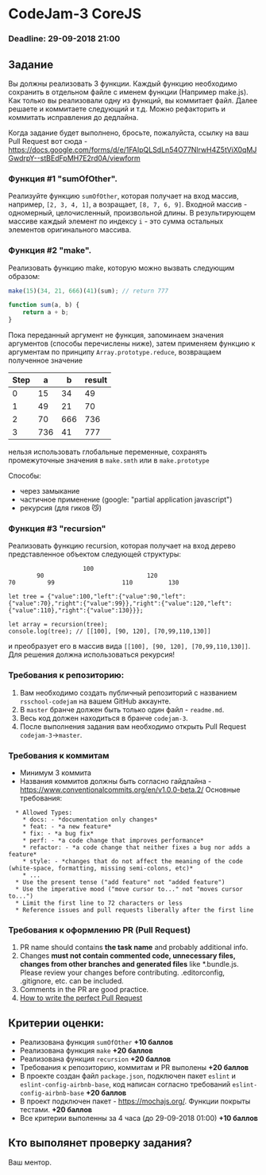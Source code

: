 # CodeJam-3 CoreJS

### Deadline: 29-09-2018 21:00

## Задание
Вы должны реализовать 3 функции. Каждый функцию необходимо сохранить в отдельном файле с именем функции (Например make.js). Как только вы реализовали одну из функций, вы коммитает файл. Далее решаете и коммитаете следующий и т.д. Можно рефакторить и коммитать исправления до дедлайна.  

Когда задание будет выполнено, бросьте, пожалуйста, ссылку на ваш Pull Request вот сюда - 
https://docs.google.com/forms/d/e/1FAIpQLSdLn54O77NlrwH4Z5tViX0qMJGwdrpY--stBEdFpMH7E2rd0A/viewform

### Функция #1 "sumOfOther".

Реализуйте функцию  `sumOfOther`, которая получает на вход массив, например, `[2, 3, 4, 1]`, а возращает, `[8, 7, 6, 9]`. Входной массив - одномерный, целочисленный, произвольной длины. 
В результирующем массиве каждый элемент по индексу `i` - это сумма остальных элементов оригинального массива. 

### Функция #2 "make".

Реализовать функцию make, которую можно вызвать следующим образом:

```javascript
make(15)(34, 21, 666)(41)(sum); // return 777

function sum(a, b) {
    return a + b;
}

```
Пока переданный аргумент не функция, запоминаем значения аргументов (способы перечислены ниже), затем применяем функцию к аргументам по принципу `Array.prototype.reduce`, возвращаем полученное значение

Step | a    | b    | result
---- | ---- | ---- | ----
  0  |  15  |  34  |  49
  1  |  49  |  21  |  70
  2  |  70  |  666 |  736
  3  |  736 |  41  |  777

нельзя использовать глобальные переменные, сохранять промежуточные значения в `make.smth` или в `make.prototype`

Cпособы:
* через замыкание
* частичное применение (google: "partial application javascript")
* рекурсия (для гиков :smirk_cat:)

### Функция #3 "recursion"
Реализовать функцию recursion, которая получает на вход дерево представленное объектом следующей структуры:
```
                     100
        90                             120
70         99                   110          130
```
```
let tree = {"value":100,"left":{"value":90,"left":{"value":70},"right":{"value":99}},"right":{"value":120,"left":{"value":110},"right":{"value":130}}};

let array = recursion(tree);
console.log(tree); // [[100], [90, 120], [70,99,110,130]]
```
и преобразует его в массив вида `[[100], [90, 120], [70,99,110,130]]`.   
Для решения должна использоваться рекурсия! 

### Требования к репозиторию: 
1. Вам необходимо создать публичный репозиторий c названием  `rsschool-codejam` на вашем GitHub аккаунте.
2. В `master` бранче должен быть только один файл - `readme.md`. 
3. Весь код должен находиться в бранче `codejam-3`. 
4. После выполнения задания вам необходимо открыть Pull Request `codejam-3`->`master`.

### Требования к коммитам
- Минимум 3 коммита
- Названия коммитов должны быть согласно гайдлайна - https://www.conventionalcommits.org/en/v1.0.0-beta.2/ 
Основные требования:
```
  * Allowed Types:
    * docs: - *documentation only changes*
    * feat: - *a new feature*
    * fix: - *a bug fix*
    * perf: - *a code change that improves performance*
    * refactor: - *a code change that neither fixes a bug nor adds a feature*
    * style: - *сhanges that do not affect the meaning of the code (white-space, formatting, missing semi-colons, etc)*
    * ...
  * Use the present tense ("add feature" not "added feature")
  * Use the imperative mood ("move cursor to..." not "moves cursor to...")
  * Limit the first line to 72 characters or less
  * Reference issues and pull requests liberally after the first line
```

### Требования к оформлению PR (Pull Request)
1. PR name should contains **the task name** and probably additional info.
2. Changes **must not contain commented code, unnecessary files, changes from other branches and generated files** like *.bundle.js. Please review your changes before contributing. .editorconfig, .gitignore, etc. can be included.
3. Comments in the PR are good practice.
4. [How to write the perfect Pull Request](https://github.com/blog/1943-how-to-write-the-perfect-pull-request)

## Критерии оценки:
- Реализована функция `sumOfOther` **+10 баллов**
- Реализована функция `make` **+20 баллов**
- Реализована функция `recursion` **+20 баллов**
- Требования к репозиторию, коммитам и PR выполены **+20 баллов**
- В проекте создан файл `package.json`, подключен пакет `eslint` и `eslint-config-airbnb-base`, код написан согласно требований `eslint-config-airbnb-base` **+20 баллов**
- В проект подключен пакет - https://mochajs.org/. Функции покрыты тестами. **+20 баллов**
- Все критерии выполенны за 4 часа (до 29-09-2018 01:00) **+10 баллов**

## Кто выполянет проверку задания?
Ваш ментор.
